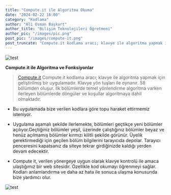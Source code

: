 ```yaml
---
title: "Compute.it ile Algoritma Okuma"
date: "2024-02-22 16:00"
category: "Kodlama"
author: "Ali Osman Başkurt"
author_title: "Bilişim Teknolojileri Öğretmeni"
author_pic: "/images/pic.png"
post_pic: "/images/compute-it.png"
post_truncate: "Compute.it kodlama aracı; klavye ile algoritma yapmak için geliştirilmiş bir uygulamadır. Klavye yön tuşları ile oynanır. 58 bölümden oluşur. İlk bölümlerde temel yönlendirme algoritma varken ilerleyen bölümlerde döngüler ve koşullar algoritmaya dahil olmaktadır."
---
```


![test](/images/compute-it.png)

**Compute.it ile Algoritma ve Fonksiyonlar**

> [Compute.it](https://compute-it.toxicode.fr) Compute.it kodlama aracı; klavye ile algoritma yapmak için geliştirilmiş bir uygulamadır. Klavye yön tuşları ile oynanır. 58 bölümden oluşur. İlk bölümlerde temel yönlendirme algoritma varken ilerleyen bölümlerde döngüler ve koşullar algoritmaya dahil olmaktadır.

- Bu uygulamada bize verilen kodlara göre topu haraket ettirmemiz isteniyor.

- Uygulama aşamalı şekilde ilerlemekte, bölümleri geçtikçe yeni bölümler açılıyor.Geçtiğiniz bölümler yeşil, üzerinde çalıştığınız bölümler beyaz ve henüz açılmamış bölümler kırmızı kilitli şekilde görünür. Üyelik gerektirmediği için geçilen bölüm bilgilerini tarayıcıda depolar. Tarayıcı penceresini kapatsanız da siteye tekrar girdiğinizde kaldığı yerden devam edecektir.

- Compute it, verilen yönergeye uygun olarak klavye kontrolü ile amaca ulaştığımız bir web sitesidir. Özellikle kod okumayı öğrenmeyi sağlar. Kodları anlamlandırma ve daha az hata ile sonuca ulaşma konusunda bize yardımcı olur.

![test](/images/compute2.png)
